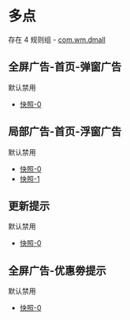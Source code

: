 # 多点

存在 4 规则组 - [com.wm.dmall](/src/apps/com.wm.dmall.ts)

## 全屏广告-首页-弹窗广告

默认禁用

- [快照-0](https://i.gkd.li/import/13197627)

## 局部广告-首页-浮窗广告

默认禁用

- [快照-0](https://i.gkd.li/import/13197634)
- [快照-1](https://i.gkd.li/import/13246242)

## 更新提示

默认禁用

- [快照-0](https://i.gkd.li/import/13234668)

## 全屏广告-优惠劵提示

默认禁用

- [快照-0](https://i.gkd.li/import/13331283)
